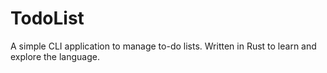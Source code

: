 # TodoList

A simple CLI application to manage to-do lists. Written in Rust to learn and explore the language.
